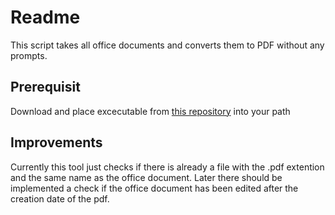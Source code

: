 # Readme
This script takes all office documents and converts them to PDF without any prompts.

## Prerequisit

Download and place excecutable from [this repository](https://github.com/cognidox/OfficeToPDF) into your path

## Improvements
Currently this tool just checks if there is already a file with the .pdf extention and the same name as the office document. Later there should be implemented a check if the office document has been edited after the creation date of the pdf.
